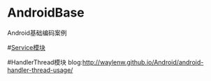 # AndroidBase
Android基础编码案例<br/>


#[Service模块](https://github.com/waylen505/AndroidBase/tree/master/service/src/main/java/com/servicedemo/project)

#HandlerThread模块
blog:http://waylenw.github.io/Android/android-handler-thread-usage/

